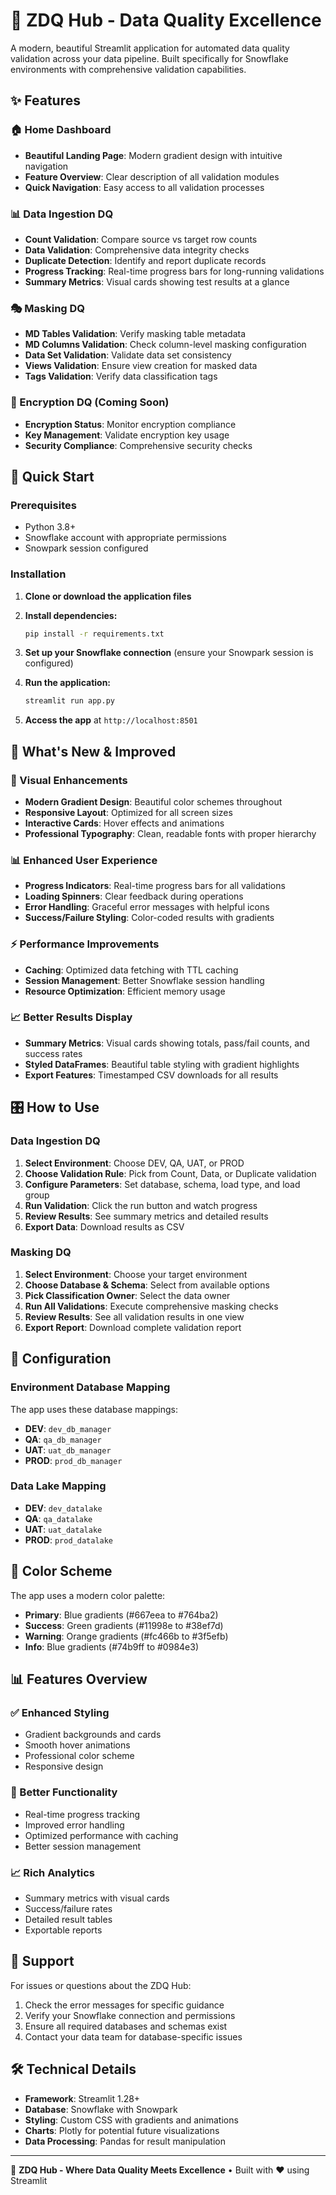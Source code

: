 # 🎯 ZDQ Hub - Data Quality Excellence

A modern, beautiful Streamlit application for automated data quality validation across your data pipeline. Built specifically for Snowflake environments with comprehensive validation capabilities.

## ✨ Features

### 🏠 Home Dashboard
- **Beautiful Landing Page**: Modern gradient design with intuitive navigation
- **Feature Overview**: Clear description of all validation modules
- **Quick Navigation**: Easy access to all validation processes

### 📊 Data Ingestion DQ
- **Count Validation**: Compare source vs target row counts
- **Data Validation**: Comprehensive data integrity checks  
- **Duplicate Detection**: Identify and report duplicate records
- **Progress Tracking**: Real-time progress bars for long-running validations
- **Summary Metrics**: Visual cards showing test results at a glance

### 🎭 Masking DQ
- **MD Tables Validation**: Verify masking table metadata
- **MD Columns Validation**: Check column-level masking configuration
- **Data Set Validation**: Validate data set consistency
- **Views Validation**: Ensure view creation for masked data
- **Tags Validation**: Verify data classification tags

### 🔐 Encryption DQ (Coming Soon)
- **Encryption Status**: Monitor encryption compliance
- **Key Management**: Validate encryption key usage
- **Security Compliance**: Comprehensive security checks

## 🚀 Quick Start

### Prerequisites
- Python 3.8+
- Snowflake account with appropriate permissions
- Snowpark session configured

### Installation

1. **Clone or download the application files**
2. **Install dependencies:**
   ```bash
   pip install -r requirements.txt
   ```

3. **Set up your Snowflake connection** (ensure your Snowpark session is configured)

4. **Run the application:**
   ```bash
   streamlit run app.py
   ```

5. **Access the app** at `http://localhost:8501`

## 🎨 What's New & Improved

### 🌈 Visual Enhancements
- **Modern Gradient Design**: Beautiful color schemes throughout
- **Responsive Layout**: Optimized for all screen sizes
- **Interactive Cards**: Hover effects and animations
- **Professional Typography**: Clean, readable fonts with proper hierarchy

### 📊 Enhanced User Experience
- **Progress Indicators**: Real-time progress bars for all validations
- **Loading Spinners**: Clear feedback during operations
- **Error Handling**: Graceful error messages with helpful icons
- **Success/Failure Styling**: Color-coded results with gradients

### ⚡ Performance Improvements
- **Caching**: Optimized data fetching with TTL caching
- **Session Management**: Better Snowflake session handling
- **Resource Optimization**: Efficient memory usage

### 📈 Better Results Display
- **Summary Metrics**: Visual cards showing totals, pass/fail counts, and success rates
- **Styled DataFrames**: Beautiful table styling with gradient highlights
- **Export Features**: Timestamped CSV downloads for all results

## 🎛️ How to Use

### Data Ingestion DQ
1. **Select Environment**: Choose DEV, QA, UAT, or PROD
2. **Choose Validation Rule**: Pick from Count, Data, or Duplicate validation
3. **Configure Parameters**: Set database, schema, load type, and load group
4. **Run Validation**: Click the run button and watch progress
5. **Review Results**: See summary metrics and detailed results
6. **Export Data**: Download results as CSV

### Masking DQ  
1. **Select Environment**: Choose your target environment
2. **Choose Database & Schema**: Select from available options
3. **Pick Classification Owner**: Select the data owner
4. **Run All Validations**: Execute comprehensive masking checks
5. **Review Results**: See all validation results in one view
6. **Export Report**: Download complete validation report

## 🔧 Configuration

### Environment Database Mapping
The app uses these database mappings:
- **DEV**: `dev_db_manager`
- **QA**: `qa_db_manager`  
- **UAT**: `uat_db_manager`
- **PROD**: `prod_db_manager`

### Data Lake Mapping
- **DEV**: `dev_datalake`
- **QA**: `qa_datalake`
- **UAT**: `uat_datalake` 
- **PROD**: `prod_datalake`

## 🎨 Color Scheme

The app uses a modern color palette:
- **Primary**: Blue gradients (#667eea to #764ba2)
- **Success**: Green gradients (#11998e to #38ef7d)
- **Warning**: Orange gradients (#fc466b to #3f5efb)
- **Info**: Blue gradients (#74b9ff to #0984e3)

## 📊 Features Overview

### ✅ Enhanced Styling
- Gradient backgrounds and cards
- Smooth hover animations
- Professional color scheme
- Responsive design

### 🔄 Better Functionality  
- Real-time progress tracking
- Improved error handling
- Optimized performance with caching
- Better session management

### 📈 Rich Analytics
- Summary metrics with visual cards
- Success/failure rates
- Detailed result tables
- Exportable reports

## 🤝 Support

For issues or questions about the ZDQ Hub:
1. Check the error messages for specific guidance
2. Verify your Snowflake connection and permissions
3. Ensure all required databases and schemas exist
4. Contact your data team for database-specific issues

## 🛠️ Technical Details

- **Framework**: Streamlit 1.28+
- **Database**: Snowflake with Snowpark
- **Styling**: Custom CSS with gradients and animations
- **Charts**: Plotly for potential future visualizations
- **Data Processing**: Pandas for result manipulation

---

🎯 **ZDQ Hub - Where Data Quality Meets Excellence** • Built with ❤️ using Streamlit